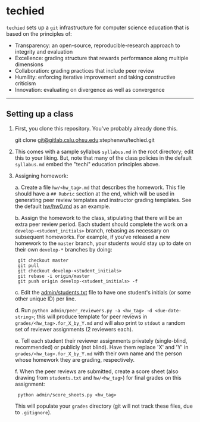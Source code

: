 # techied

`techied` sets up a `git` infrastructure for computer science
education that is based on the principles of:

* Transparency: an open-source, reproducible-research approach to
  integrity and evaluation
* Excellence: grading structure that rewards performance along
  multiple dimensions 
* Collaboration: grading practices that include peer review
* Humility: enforcing iterative improvement and taking constructive
  criticism
* Innovation: evaluating on divergence as well as convergence

***************
## Setting up a class

1. First, you clone this repository.  You've probably already done this.

	git clone git@gitlab.cslu.ohsu.edu:stephenwu/techied.git

2. This comes with a sample syllabus `syllabus.md` in the root
directory; edit this to your liking. But, note that many of the class
policies in the default `syllabus.md` embed the "techi" education
principles above.

3. Assigning homework:

	a. Create a file `hw/<hw_tag>.md` that describes the homework.
	This file should have a `## Rubric` section at the end, which will
	be used in generating peer review templates and instructor grading
	templates.  See the default [hw/hw0.md](hw/hw0.md) as an example.
	
	b. Assign the homework to the class, stipulating that there will be
	an extra peer review period.  Each student should complete the
	work on a `develop-<student_initials>` branch, rebasing as
	necessary on subsequent homeworks.  For example, if you've
	released a new homework to the `master` branch, your students
	would stay up to date on their own `develop-*` branches by doing:
	
		git checkout master
		git pull
		git checkout develop-<student_initials>
		git rebase -i origin/master
		git push origin develop-<student_initials> -f
	
	c. Edit the [admin/students.txt](admin/students.txt) file to have
	one student's initials (or some other unique ID) per line.
	
	d. Run `python admin/peer_reviewers.py -a <hw_tag> -d
	<due-date-string>`; this will produce  template for peer reviews
	in `grades/<hw_tag>.for_X_by_Y.md` and will also print to `stdout`
	a random set of reviewer assignments (2 reviewers each).
	
	e. Tell each student their reviewer assignments privately
	(single-blind, recommended) or publicly (not blind). Have them
	replace 'X' and 'Y' in `grades/<hw_tag>.for_X_by_Y.md` with their
	own name and the person whose homework they are grading,
	respectively.

	f. When the peer reviews are submitted, create a score sheet (also
    drawing from `students.txt` and `hw/<hw_tag>`) for final grades on
    this assignment:
		
		python admin/score_sheets.py <hw_tag>

	This will populate your `grades` directory (git will not track
	these files, due to `.gitignore`).





